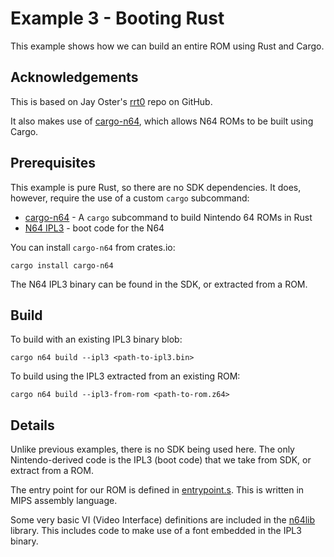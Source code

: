 # Example 3 - Booting Rust

This example shows how we can build an entire ROM using Rust and Cargo.

## Acknowledgements

This is based on Jay Oster's [rrt0](https://github.com/rust-console/rrt0) repo on GitHub.

It also makes use of [cargo-n64](https://github.com/rust-console/cargo-n64), which allows N64 ROMs to be built using Cargo.

## Prerequisites

This example is pure Rust, so there are no SDK dependencies. It does, however, require the use of a custom `cargo` subcommand:

* [cargo-n64](https://github.com/rust-console/cargo-n64) - A `cargo` subcommand to build Nintendo 64 ROMs in Rust
* [N64 IPL3](https://retrocomputing.stackexchange.com/questions/14189/what-is-the-nintendo-64-ipl3-and-how-could-it-be-created-by-rust-developers) - boot code for the N64

You can install `cargo-n64` from crates.io:

    cargo install cargo-n64

The N64 IPL3 binary can be found in the SDK, or extracted from a ROM.

## Build

To build with an existing IPL3 binary blob:

    cargo n64 build --ipl3 <path-to-ipl3.bin>

To build using the IPL3 extracted from an existing ROM:

    cargo n64 build --ipl3-from-rom <path-to-rom.z64>

## Details

Unlike previous examples, there is no SDK being used here. The only Nintendo-derived code is the IPL3 (boot code) that we take from SDK, or extract from a ROM.

The entry point for our ROM is defined in [entrypoint.s](./rrt0/src/platforms/n64/entrypoint.s). This is written in MIPS assembly language.

Some very basic VI (Video Interface) definitions are included in the [n64lib](./n64lib/) library. This includes code to make use of a font embedded in the IPL3 binary.
